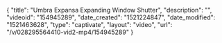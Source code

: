 {
    "title": "Umbra Expansa Expanding Window Shutter",
    "description": "",
    "videoid": "154945289",
    "date_created": "1521224847",
    "date_modified": "1521463628",
    "type": "captivate",
    "layout": "video",
    "url": "\/v\/028295564410-vid2-mp4\/154945289"
}